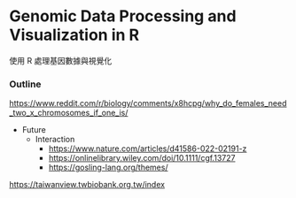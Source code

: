 # Genomic Data Processing and Visualization in R
使用 R 處理基因數據與視覺化


### Outline

https://www.reddit.com/r/biology/comments/x8hcpg/why_do_females_need_two_x_chromosomes_if_one_is/
- Future
    - Interaction
        - https://www.nature.com/articles/d41586-022-02191-z
        - https://onlinelibrary.wiley.com/doi/10.1111/cgf.13727
        - https://gosling-lang.org/themes/


https://taiwanview.twbiobank.org.tw/index
